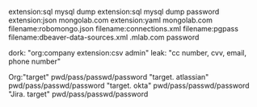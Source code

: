 extension:sql mysql dump
extension:sql mysql dump password
extension:json mongolab.com
extension:yaml mongolab.com
filename:robomongo.json
filename:connections.xml
filename:pgpass
filename:dbeaver-data-sources.xml
.mlab.com password

dork: "org:company extension:csv admin"
leak: "cc number, cvv, email, phone number"

Org:"target" pwd/pass/passwd/password
"target. atlassian" pwd/pass/passwd/password
"target. okta" pwd/pass/passwd/password
"Jira. target" pwd/pass/passwd/password